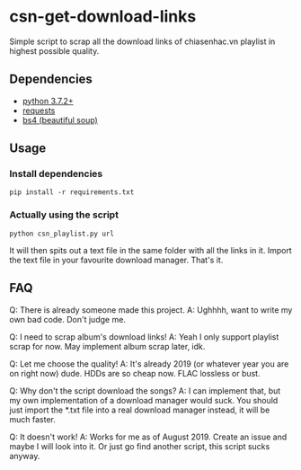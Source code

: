 
# csn-get-download-links      
Simple script to scrap all the download links of chiasenhac.vn playlist in highest possible quality.

## Dependencies 
- [python 3.7.2+](https://python.org)
- [requests](http://docs.python-requests.org/en/master/)
- [bs4 (beautiful soup)](https://www.crummy.com/software/BeautifulSoup/bs4/doc/)

## Usage
### Install dependencies
    pip install -r requirements.txt
### Actually using the script
    python csn_playlist.py url
It will then spits out a text file in the same folder with all the links in it.
Import the text file in your favourite download manager. That's it.

## FAQ
Q: There is already someone made this project.
A: Ughhhh, want to write my own bad code. Don't judge me.

Q: I need to scrap album's download links!
A: Yeah I only support playlist scrap for now. May implement album scrap later, idk.

Q: Let me choose the quality!
A: It's already 2019 (or whatever year you are on right now) dude. HDDs are so cheap now. FLAC lossless or bust.

Q: Why don't the script download the songs?
A: I can implement that, but my own implementation of a download manager would suck. You should just import the *.txt file into a real download manager instead, it will be much faster.

Q: It doesn't work!
A: Works for me as of August 2019. Create an issue and maybe I will look into it. Or just go find another script, this script sucks anyway.

